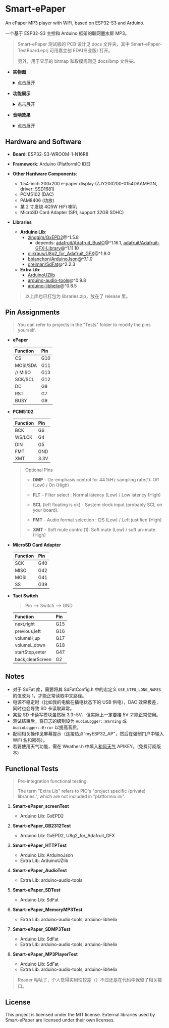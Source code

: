 # Smart-ePaper

An ePaper MP3 player with WiFi, based on ESP32-S3 and Arduino.

一个基于 ESP32-S3 主控和 Arduino 框架的联网墨水屏 MP3。

> Smart-ePaper 测试板的 PCB 设计见 docs 文件夹，其中 Smart-ePaper-TestBoard.eprj 可用嘉立创 EDA(专业版) 打开。
>
> 另外，用于显示的 bitmap 和取模规则见 docs/bmp 文件夹。

* **实物图**
  
  <details><summary>点击展开</summary>
    
  ![](./docs/img/MP3.jpg)

  ![](./docs/img/Speaker.jpg)
  
  </details>

* **功能展示**

  <details><summary>点击展开</summary>
    
  ![](./docs/img/all.jpg)

  ![](./docs/img/4.png)
  
  </details>

* **音响效果**

  <details><summary>点击展开</summary>
    
  → [bilibili 链接](https://www.bilibili.com/video/BV1JnxwetEhW)
  
  </details>

## Hardware and Software

* **Board**: ESP32-S3-WROOM-1-N16R8
* **Framework**: Arduino (PlatformIO IDE)
* **Other Hardware Components**:
  * 1.54-inch 200x200 e-paper display (ZJY200200-0154DAAMFGN, driver: SSD1681)
  * PCM5102 (DAC)
  * PAM8406 (功放)
  * 某 2 寸发烧 4Ω5W HiFi 喇叭
  * MicroSD Card Adapter (SPI, support 32GB SDHC)
* **Libraries**
  * **Arduino Lib**:
    * [zinggjm/GxEPD2](https://github.com/ZinggJM/GxEPD2)@^1.5.8
      * depends: [adafruit/Adafruit_BusIO](https://github.com/adafruit/Adafruit_BusIO)@^1.16.1, [adafruit/Adafruit-GFX-Library](https://github.com/adafruit/Adafruit-GFX-Library)@^1.11.10
    * [olikraus/U8g2_for_Adafruit_GFX](https://github.com/olikraus/U8g2_for_Adafruit_GFX)@^1.8.0
    * [bblanchon/ArduinoJson](https://github.com/bblanchon/ArduinoJson)@^7.1.0
    * [greiman/SdFat](https://github.com/greiman/SdFat)@^2.2.3
  * **Extra Lib**:
    * [ArduinoUZlib](https://github.com/tignioj/ArduinoUZlib)
    * [arduino-audio-tools](https://github.com/pschatzmann/arduino-audio-tools)@^0.9.8
    * [arduino-libhelix](https://github.com/pschatzmann/arduino-libhelix)@^0.8.5

  > 以上库也已打包为 libraries.zip，放在了 release 里。

## Pin Assignments

> You can refer to projects in the "Tests" folder to modify the pins yourself.

* **ePaper**
  
  | Function | Pin |
  |----------|-----|
  | CS       | G10 |
  | MOSI/SDA | G11 |
  | // MISO  | G13 |
  | SCK/SCL  | G12 |
  | DC       | G8  |
  | RST      | G7  |
  | BUSY     | G9  |

* **PCM5102**
  
  | Function | Pin  |
  |----------|------|
  | BCK      | G6   |
  | WS/LCK   | G4   |
  | DIN      | G5   |
  | FMT      | GND  |
  | XMT      | 3.3V |

  > Optional Pins
  > 
  >   * **DMP** - De-emphasis control for 44.1kHz sampling rate(1): Off (Low) / On (High)
  >
  >   * **FLT** - Filter select : Normal latency (Low) / Low latency (High)
  >
  >   * **SCL** (left floating is ok) - System clock input (probably SCL on your board).
  >
  >   * **FMT** - Audio format selection : I2S (Low) / Left justified (High)
  >
  >   * **XMT** - Soft mute control(1): Soft mute (Low) / soft un-mute (High)

* **MicroSD Card Adapter**
  
  | Function | Pin |
  |----------|-----|
  | SCK      | G40 |
  | MISO     | G42 |
  | MOSI     | G41 |
  | SS       | G39 |

* **Tact Switch**
  
  > Pin --> Switch --> GND

  | Function         | Pin |
  |------------------|-----|
  | next,right       | G15 |
  | previous,left    | G16 |
  | volumeH,up       | G17 |
  | volumeL,down     | G18 |
  | startStop,enter  | G47 |
  | back,clearScreen | G2  |

## Notes

* 对于 SdFat 库，需要将其 SdFatConfig.h 中的宏定义 `USE_UTF8_LONG_NAMES` 的值改为 1，才能正常读取中文路径。
* 电源不稳定时（比如我的电脑在插电状态下的 USB 供电），DAC 效果极差，同时也会导致 SD 卡读取异常。
* 某些 SD 卡读写模块虽然标 3.3~5V，但实际上一定要接 5V 才能正常使用。
* 测试结束后，将日志的级别设为 `AudioLogger::Warning` 或 `AudioLogger::Error` 以提高音质。
* 配网相关操作见屏幕提示（连接热点“myESP32_AP”，然后在强制门户中输入 WiFi 名和密码）。
* 若要使用天气功能，需在 Weather.h 中填入[和风天气](https://dev.qweather.com/) APIKEY。(免费订阅版本)

## Functional Tests

> Pre-integration functional testing.
>
> The term "Extra Lib" refers to PIO's "project specific (private) libraries.", which are not included in "platformio.ini".

1. **Smart-ePaper_screenTest**

    * Arduino Lib: GxEPD2

2. **Smart-ePaper_GB2312Test**

    * Arduino Lib: GxEPD2, U8g2_for_Adafruit_GFX

3. **Smart-ePaper_HTTPTest**

    * Arduino Lib: ArduinoJson
    * Extra Lib: ArduinoUZlib

4. **Smart-ePaper_AudioTest**
    
    * Extra Lib: arduino-audio-tools

5. **Smart-ePaper_SDTest**
    
    * Arduino Lib: SdFat

6. **Smart-ePaper_MemoryMP3Test**

    * Extra Lib: arduino-audio-tools, arduino-libhelix

7. **Smart-ePaper_SDMP3Test**

    * Arduino Lib: SdFat
    * Extra Lib: arduino-audio-tools, arduino-libhelix

8. **Smart-ePaper_MP3PlayerTest**

    * Arduino Lib: SdFat
    * Extra Lib: arduino-audio-tools, arduino-libhelix

> Reader 咕咕了，个人觉得实用性较差（）不过还是在代码中保留了相关接口。

## License

This project is licensed under the MIT license. External libraries used by Smart-ePaper are licensed under their own licenses.
